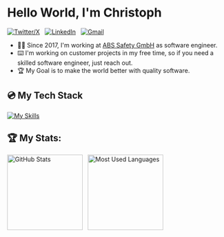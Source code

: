 # Hello World, I'm Christoph

[![Twitter/X](https://skillicons.dev/icons?i=twitter)](https://twitter.com/pr0gstar) &nbsp;
[![LinkedIn](https://skillicons.dev/icons?i=linkedin)](https://www.linkedin.com/in/christoph-planken-a2222b86/) &nbsp;
[![Gmail](https://skillicons.dev/icons?i=gmail)](mailto:ch.planken@gmail.com?subject=Hello%20Christoph,%20From%20Github)

- 🧑‍💻 Since 2017, I'm working at [ABS Safety GmbH](https://github.com/abs-safety) as software engineer.
- ⌨️ I'm working on customer projects in my free time, so if you need a skilled software engineer, just reach out.
- 🏆 My Goal is to make the world better with quality software.

   
## 💿 My Tech Stack
[![My Skills](https://skillicons.dev/icons?i=ts,react,js,nodejs,tailwind,html,css,aws)](https://skillicons.dev)


## 🏆 My Stats:
<p>
    <img height=175 alt="GitHub Stats" src="https://github-readme-stats.vercel.app/api?username=pr0gstar&show_icons=true&count_private=true&theme=dark" />&nbsp;&nbsp;
    <img height=175 alt="Most Used Languages" src="https://github-readme-stats.vercel.app/api/top-langs/?username=kshyun28&layout=compact&theme=dark" />&nbsp;&nbsp;
</p>
